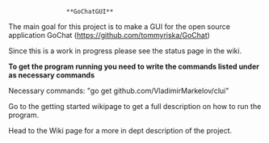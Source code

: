                     **GoChatGUI**

The main goal for this project is to make a GUI for the open source application GoChat (https://github.com/tommyriska/GoChat)

Since this is a work in progress please see the status page in the wiki.

**To get the program running you need to write the commands listed under as necessary commands**

Necessary commands: "go get github.com/VladimirMarkelov/clui"

Go to the getting started wikipage to get a full description on how to run the program.

Head to the Wiki page for a more in dept description of the project.
